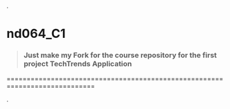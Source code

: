 .

# nd064_C1



> ### Just make my Fork for the course repository for the first project TechTrends Application 




============================================================================

.
